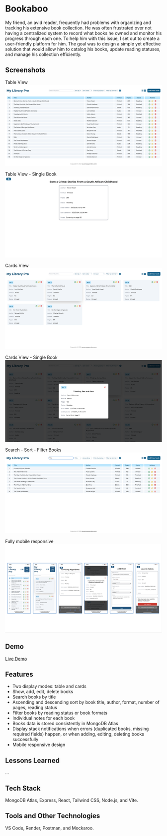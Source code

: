 
# Bookaboo

My friend, an avid reader, frequently had problems with organizing and tracking his extensive book collection. He was often frustrated over not having a centralized system to record what books he owned and monitor his progress through each one. To help him with this issue, I set out to create a user-friendly platform for him. The goal was to design a simple yet effective solution that would allow him to catalog his books, update reading statuses, and manage his collection efficiently.


## Screenshots

Table View
![App Screenshot](/screenshots/Screen%20Shot%202024-03-22%20at%2011.57.30%20PM.png)

Table View - Single Book
![App Screenshot](/screenshots/Screen%20Shot%202024-03-22%20at%2011.59.48%20PM.png)

Cards View
![App Screenshot](/screenshots/Screen%20Shot%202024-03-23%20at%2012.05.45%20AM.png)

Cards View - Single Book
![App Screenshot](/screenshots/Screen%20Shot%202024-03-22%20at%2011.59.07%20PM.png)

Search - Sort - Filter Books
![App Screenshot](/screenshots/Screen%20Shot%202024-03-23%20at%2012.04.23%20AM.png)

Fully mobile responsive
![App Screenshot](/screenshots/Screen%20Shot%202024-03-25%20at%2011.46.12%20AM.png)


## Demo

[Live Demo](https://my-library-pro.onrender.com/)


## Features

- Two display modes: table and cards
- Show, add, edit, delete books
- Search books by title
- Ascending and descending sort by book title, author, format, number of pages, reading status
- Filter books by reading status or book formats
- Individual notes for each book
- Books data is stored consistently in MongoDB Atlas
- Display stack notifications when errors (duplicated books, missing required fields) happen, or when adding, editing, deleting books successfully
- Mobile responsive design


## Lessons Learned

...


## Tech Stack

MongoDB Atlas, Express, React, Tailwind CSS, Node.js, and Vite.


## Tools and Other Technologies

VS Code, Render, Postman, and Mockaroo.

